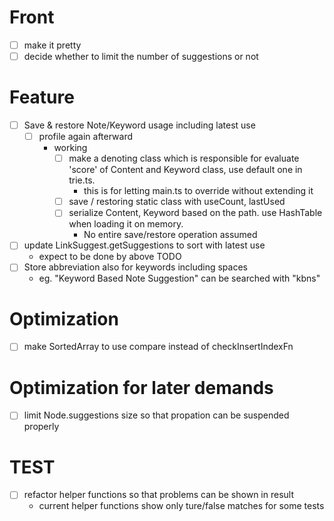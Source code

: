 # Front
- [ ] make it pretty
- [ ] decide whether to limit the number of suggestions or not

# Feature
- [ ] Save & restore Note/Keyword usage including latest use
    - [ ] profile again afterward
        - working
            - [ ] make a denoting class which is responsible for evaluate 'score' of 
            Content and Keyword class, use default one in trie.ts.
                - this is for letting main.ts to override without extending it
            - [ ] save / restoring static class with useCount, lastUsed
            - [ ] serialize Content, Keyword based on the path. use HashTable when loading it on memory.
                - No entire save/restore operation assumed
- [ ] update LinkSuggest.getSuggestions to sort with latest use
    - expect to be done by above TODO
- [ ] Store abbreviation also for keywords including spaces
    - eg. "Keyword Based Note Suggestion" can be searched with "kbns"
# Optimization
- [ ] make SortedArray to use compare instead of checkInsertIndexFn

# Optimization for later demands
- [ ] limit Node.suggestions size so that propation can be suspended properly

# TEST
- [ ] refactor helper functions so that problems can be shown in result
    - current helper functions show only ture/false matches for some tests